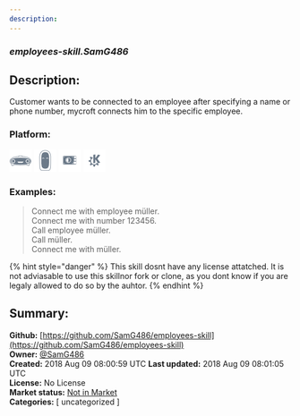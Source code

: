 ```yaml
---
description: 
---
```


### _employees-skill.SamG486_  
## Description:  
Customer wants to be connected to an employee
after specifying a name or phone number, mycroft connects him to the specific employee.  
  
### Platform:  
 ![Mark I](../.gitbook/assets/mark-1-icon.png)  ![Mark II](../.gitbook/assets/mark-2-icon.png)  ![Picroft](../.gitbook/assets/picroft-icon.png)  ![plasmoid](../.gitbook/assets/kde.png)   
### Examples:  
> Connect me with employee müller.  
> Connect me with number 123456.  
> Call employee müller.  
> Call müller.  
> Connect me with müller.  
  
{% hint style="danger" %}
This skill dosnt have any license attatched. It is not adviasable to use this skillnor fork or clone, as you dont know if you are legaly allowed to do so by the auhtor.
{% endhint %}
  
## Summary:  
**Github:** [https://github.com/SamG486/employees-skill](https://github.com/SamG486/employees-skill)  
**Owner:** [@SamG486](https://github.com/SamG486)  
**Created:** 2018 Aug 09 08:00:59 UTC  **Last updated:** 2018 Aug 09 08:01:05 UTC  
**License:** No License  
**Market status:** [Not in Market](https://market.mycroft.ai/skill/)  
**Categories:** [ uncategorized ]   
